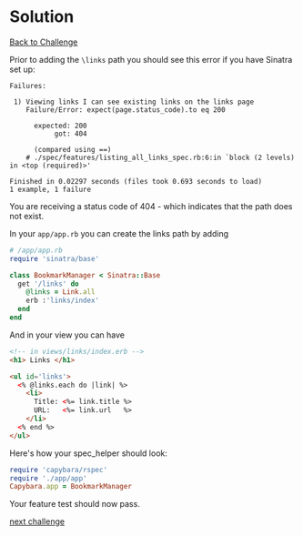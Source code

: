 # Solution

[Back to Challenge](../10_creating_a_modular_sinatra_app.md)


Prior to adding the `\links` path you should see this error if you have Sinatra set up:

```
Failures:

 1) Viewing links I can see existing links on the links page
    Failure/Error: expect(page.status_code).to eq 200

      expected: 200
           got: 404

      (compared using ==)
    # ./spec/features/listing_all_links_spec.rb:6:in `block (2 levels) in <top (required)>'

Finished in 0.02297 seconds (files took 0.693 seconds to load)
1 example, 1 failure
```

You are receiving a status code of 404 - which indicates that the path does not exist.

In your `app/app.rb` you can create the links path by adding

```ruby
# /app/app.rb
require 'sinatra/base'

class BookmarkManager < Sinatra::Base
  get '/links' do
    @links = Link.all
    erb :'links/index'
  end
end
```

And in your view you can have

```html
<!-- in views/links/index.erb -->
<h1> Links </h1>

<ul id='links'>
  <% @links.each do |link| %>
    <li>
      Title: <%= link.title %>
      URL:   <%= link.url   %>
    </li>
  <% end %>
</ul>
```

Here's how your spec_helper should look:

```ruby
require 'capybara/rspec'
require './app/app'
Capybara.app = BookmarkManager
```

Your feature test should now pass.

[next challenge](../11_.md)
